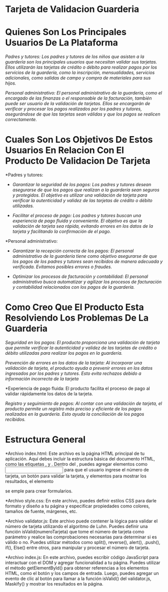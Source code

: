 # Tarjeta de Validacion Guarderia

# Quienes Son Los Principales Usuarios De La Plataforma
*Padres y tutores: Los padres y tutores de los niños que asisten a la guardería son los principales usuarios que necesitan validar sus tarjetas. Ellos utilizarán las tarjetas de crédito o débito para realizar pagos por los servicios de la guardería, como la inscripción, mensualidades, servicios adicionales, como salidas de campo y compra de materiales para sus hijos.*

*Personal administrativo: El personal administrativo de la guardería, como el encargado de las finanzas o el responsable de la facturación, también puede ser usuario de la validación de tarjetas. Ellos se encargarán de verificar y procesar los pagos realizados por los padres y tutores, asegurándose de que las tarjetas sean válidas y que los pagos se realicen correctamente.*

# Cuales Son Los Objetivos De Estos Usuarios En Relacion Con El Producto De Validacion De Tarjeta
 *Padres y tutores:
   - *Garantizar la seguridad de los pagos: Los padres y tutores desean asegurarse de que los pagos que realizan a la guardería sean seguros y protegidos. El objetivo es utilizar una validación de tarjeta para verificar la autenticidad y validez de las tarjetas de crédito o débito utilizadas.*

   - *Facilitar el proceso de pago: Los padres y tutores buscan una experiencia de pago fluida y conveniente. El objetivo es que la validación de tarjeta sea rápida, evitando errores en los datos de la tarjeta y facilitando la confirmación de el pago.*

 *Personal administrativo:
   - *Garantizar la recepción correcta de los pagos: El personal administrativo de la guardería tiene como objetivo asegurarse de que los pagos de los padres y tutores sean recibidos de manera adecuada y verificada. Evitamos posibles errores o fraudes.*

   - *Optimizar los procesos de facturación y contabilidad: El personal administrativo busca automatizar y agilizar los procesos de facturación y contabilidad relacionados con los pagos de la guardería.*
  
  # Como Creo Que El Producto  Esta Resolviendo Los Problemas De La Guarderia
  *Seguridad en los pagos: El producto proporciona una validación de tarjeta que permite verificar la autenticidad y validez de las tarjetas de crédito o débito utilizadas para realizar los pagos en la guardería.*

  *Prevención de errores en los datos de la tarjeta: Al incorporar una validación de tarjeta, el producto ayuda a prevenir errores en los datos ingresados por los padres y tutores. Esto evita rechazos debido a información incorrecta de la tarjeta*

  *Experiencia de pago fluida: El producto facilita el proceso de pago al validar rápidamente los datos de la tarjeta.

  *Registro y seguimiento de pagos: Al contar con una validación de tarjeta, el producto permite un registro más preciso y eficiente de los pagos realizados en la guardería. Esto ayuda la conciliación de los pagos recibidos.*

# Estructura General

*Archivo index.html: Este archivo es la página HTML principal de tu aplicación. Aquí debes incluir la estructura básica del documento HTML, como las etiquetas <html>, <head> y <body>. Dentro del <body>, puedes agregar elementos como <input> para que el usuario ingrese el número de tarjeta, un botón para validar la tarjeta, y elementos para mostrar los resultados, el elemento <form> se emple para crear formularios.

*Archivo style.css: En este archivo, puedes definir estilos CSS para darle formato y diseño a tu página y especificar propiedades como colores, tamaños de fuente, márgenes, etc.

*Archivo validator.js: Este archivo puede contener la lógica para validar el número de tarjeta utilizando el algoritmo de Luhn. Puedes definir una función isValid(numeroTarjeta) que tome el número de tarjeta como parámetro y realice las comprobaciones necesarias para determinar si es válido o no. Puedes utilizar métodos como split(), reverse(), alert(),   .push(), if(), Else() entre otros, para manipular y procesar el número de tarjeta.

*Archivo index.js: En este archivo, puedes escribir código JavaScript para interactuar con el DOM y agregar funcionalidad a tu página. Puedes utilizar el método getElementById() para obtener referencias a los elementos HTML, como el botón y los campos de entrada. Luego, puedes agregar un evento de clic al botón para llamar a la función isValid() del validator.js, Maskify() y mostrar los resultados en la página.




